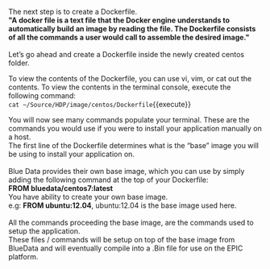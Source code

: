 The next step is to create a Dockerfile. 
<br>
<strong>"A docker file is a text file that the Docker engine understands to automatically build an image by reading the file. The Dockerfile consists of all the commands a user would call to assemble the desired image."</strong>
<br>
<br>
Let’s go ahead and create a Dockerfile inside the newly created centos folder.
<br>

To view the contents of the Dockerfile, you can use vi, vim, or cat out the contents. To view the contents in the terminal console, execute the following command:
<br>`cat ~/Source/HDP/image/centos/Dockerfile`{{execute}}<br>

You will now see many commands populate your terminal. These are the commands you would use if you were to install your application manually on a host. 
<br>The first line of the Dockerfile determines what is the “base” image you will be using to install your application on.
<br>
<br>Blue Data provides their own base image, which you can use by simply adding the following command at the top of your Dockerfile: 
<br><b>FROM bluedata/centos7:latest</b><br>
You have ability to create your own base image.<br>
e.g: <b>FROM ubuntu:12.04</b>, ubuntu:12.04 is the base image used here.
<br>
<br>
All the commands proceeding the base image, are the commands used to setup the application. 
<br>These files / commands will be setup on top of the base image from BlueData and will eventually compile into a .Bin file for use on the EPIC platform. 
